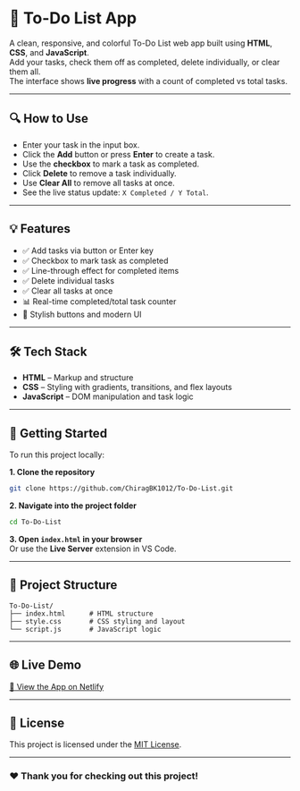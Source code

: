 # 📝 To-Do List App

A clean, responsive, and colorful To-Do List web app built using **HTML**, **CSS**, and **JavaScript**.  
Add your tasks, check them off as completed, delete individually, or clear them all.  
The interface shows **live progress** with a count of completed vs total tasks.

---

## 🔍 How to Use

- Enter your task in the input box.
- Click the **Add** button or press **Enter** to create a task.
- Use the **checkbox** to mark a task as completed.
- Click **Delete** to remove a task individually.
- Use **Clear All** to remove all tasks at once.
- See the live status update: `X Completed / Y Total`.

---

## 💡 Features

- ✅ Add tasks via button or Enter key  
- ✅ Checkbox to mark task as completed  
- ✅ Line-through effect for completed items  
- ✅ Delete individual tasks  
- ✅ Clear all tasks at once  
- 📊 Real-time completed/total task counter  
- 💅 Stylish buttons and modern UI

---

## 🛠️ Tech Stack

- **HTML** – Markup and structure  
- **CSS** – Styling with gradients, transitions, and flex layouts  
- **JavaScript** – DOM manipulation and task logic

---

## 🚀 Getting Started

To run this project locally:

**1. Clone the repository**
```bash
git clone https://github.com/ChiragBK1012/To-Do-List.git
```

**2. Navigate into the project folder**
```bash
cd To-Do-List
```

**3. Open `index.html` in your browser**  
Or use the **Live Server** extension in VS Code.

---

## 📁 Project Structure

```plaintext
To-Do-List/
├── index.html      # HTML structure
├── style.css       # CSS styling and layout
└── script.js       # JavaScript logic
```

---

## 🌐 Live Demo

[🚀 View the App on Netlify](https://to-do-list-chiragproject.netlify.app)  
<!-- Replace this with your actual Netlify or GitHub Pages link -->

---

## 📜 License

This project is licensed under the [MIT License](LICENSE).

---

### ❤️ Thank you for checking out this project!
